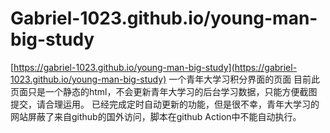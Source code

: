 # Gabriel-1023.github.io/young-man-big-study
[https://gabriel-1023.github.io/young-man-big-study](https://gabriel-1023.github.io/young-man-big-study)
一个青年大学习积分界面的页面 
目前此页面只是一个静态的html，不会更新青年大学习的后台学习数据，只能方便截图提交，请合理运用。
已经完成定时自动更新的功能，但是很不幸，青年大学习的网站屏蔽了来自github的国外访问，脚本在github Action中不能自动执行。
